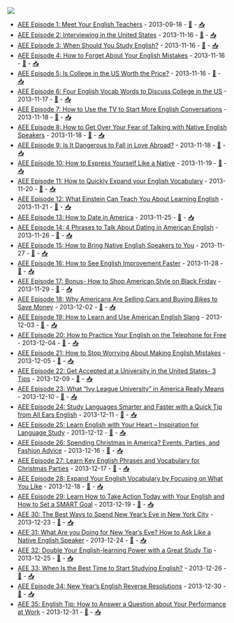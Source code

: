 ![](https://www.allearsenglish.com/wp-content/uploads/2020/05/Team-Image-Blob-3-1.png)

* [AEE Episode 1: Meet Your English Teachers](transcript/0KA0RieVbZCZrB6cjPehkQ.docx) - 2013-09-18 - [🔗](https://open.spotify.com/episode/0KA0RieVbZCZrB6cjPehkQ) - [📥](https://dcs.megaphone.fm/ALLE5257275004.mp3?key=26ae0d9d737635f52f87c3bf423dac24&request_event_id=9acd6bf9-8720-46a1-8d5e-e2c69f76678c)
* [AEE Episode 2: Interviewing in the United States](transcript/00rSoQZlMJc7QwR9RYaJSh.docx) - 2013-11-16 - [🔗](https://open.spotify.com/episode/00rSoQZlMJc7QwR9RYaJSh) - [📥](https://dcs.megaphone.fm/ALLE6311409004.mp3?key=e0e35b6f969aa997921966d54b6b197e&request_event_id=323e6f24-d806-4700-b397-63984b127627)
* [AEE Episode 3: When Should You Study English?](transcript/3ax5QLJrlq2xI5sX5VSWuR.docx) - 2013-11-16 - [🔗](https://open.spotify.com/episode/3ax5QLJrlq2xI5sX5VSWuR) - [📥](https://dcs.megaphone.fm/ALLE6735848362.mp3?key=5ba393f16a2cc97ef146e8caa0ebc16d&request_event_id=c0b4758f-90de-4d26-991e-371c7813af11)
* [AEE Episode 4: How to Forget About Your English Mistakes](transcript/2T7RXMlmY25DXiGre3Xvd7.docx) - 2013-11-16 - [🔗](https://open.spotify.com/episode/2T7RXMlmY25DXiGre3Xvd7) - [📥](https://dcs.megaphone.fm/ALLE8433296590.mp3?key=2528c377572a510d44885a239cb44397&request_event_id=1f371464-9e18-4704-b2f2-202a66bbde64)
* [AEE Episode 5: Is College in the US Worth the Price?](transcript/7t7LoYgCXdMRzhDbMthdVA.docx) - 2013-11-16 - [🔗](https://open.spotify.com/episode/7t7LoYgCXdMRzhDbMthdVA) - [📥](https://dcs.megaphone.fm/ALLE4675734508.mp3?key=71a18c4ac22ef1ef7ced10732bc7b07c&request_event_id=b9579f13-b567-4d77-92e6-820b4bf40be9)
* [AEE Episode 6: Four English Vocab Words to Discuss College in the US](transcript/5e7OwWEUv67BamAjmaULMQ.docx) - 2013-11-17 - [🔗](https://open.spotify.com/episode/5e7OwWEUv67BamAjmaULMQ) - [📥](https://dcs.megaphone.fm/ALLE8188143665.mp3?key=a556595b9f1c8ea536c6f8b729276688&request_event_id=f8227cb3-d0d8-4c31-9a9d-6d065fa4d6f8)
* [AEE Episode 7: How to Use the TV to Start More English Conversations](transcript/1kiLHfIR1S0jJUqMnQ6jnn.docx) - 2013-11-18 - [🔗](https://open.spotify.com/episode/1kiLHfIR1S0jJUqMnQ6jnn) - [📥](https://dcs.megaphone.fm/ALLE7245028202.mp3?key=7ec5a9118d6cfc508d01af5da95508fd&request_event_id=1b8ded21-1adc-4b18-88eb-e274221a9a03)
* [AEE Episode 8: How to Get Over Your Fear of Talking with Native English Speakers](transcript/40qnY7sAcvJcLpubtojQWj.docx) - 2013-11-18 - [🔗](https://open.spotify.com/episode/40qnY7sAcvJcLpubtojQWj) - [📥](https://dcs.megaphone.fm/ALLE9802261584.mp3?key=4482d841244f975c5b8e0fbc31d50ae8&request_event_id=6896bfa1-7503-4f72-b15e-2c246d34ff9d)
* [AEE Episode 9: Is It Dangerous to Fall in Love Abroad?](transcript/59SP2yC1d3eOabmlCI647j.docx) - 2013-11-18 - [🔗](https://open.spotify.com/episode/59SP2yC1d3eOabmlCI647j) - [📥](https://dcs.megaphone.fm/ALLE8812636488.mp3?key=be261a3b41263fb0d5cc24665bf3d328&request_event_id=87a9c946-2b0a-450f-b138-b4ecc01683ea)
* [AEE Episode 10: How to Express Yourself Like a Native](transcript/4cDgaz2iYfuDVMBas0NlL8.docx) - 2013-11-19 - [🔗](https://open.spotify.com/episode/4cDgaz2iYfuDVMBas0NlL8) - [📥](https://dcs.megaphone.fm/ALLE9089987912.mp3?key=40fcc553769ff367704a80b230c11854&request_event_id=829d9b7e-acd0-4a0b-a40e-6c88f2e85d6c)
* [AEE Episode 11: How to Quickly Expand your English Vocabulary](transcript/6YEdvMLzQgJNkPJmnK0FzO.docx) - 2013-11-20 - [🔗](https://open.spotify.com/episode/6YEdvMLzQgJNkPJmnK0FzO) - [📥](https://dcs.megaphone.fm/ALLE3965156916.mp3?key=680228ceac10196d89ca8076177c4861&request_event_id=018e9666-ab94-482b-8c6a-83d08925ac56)
* [AEE Episode 12: What Einstein Can Teach You About Learning English](transcript/1x7GDba16rfbi2N4k0Sk29.docx) - 2013-11-21 - [🔗](https://open.spotify.com/episode/1x7GDba16rfbi2N4k0Sk29) - [📥](https://dcs.megaphone.fm/ALLE6591074549.mp3?key=ea25f0fda2338c7d0e6c107369a13c22&request_event_id=cf94cab2-42f9-4890-aa92-9b3d533de050)
* [AEE Episode 13: How to Date in America](transcript/29AZUN3FaZ2B4f5nn3hm9K.docx) - 2013-11-25 - [🔗](https://open.spotify.com/episode/29AZUN3FaZ2B4f5nn3hm9K) - [📥](https://dcs.megaphone.fm/ALLE2778250039.mp3?key=5288967e41252c2ef89fe749db2f6062&request_event_id=5d147b00-fe0d-4d14-92b0-f628acf79fe9)
* [AEE Episode 14: 4 Phrases to Talk About Dating in American English](transcript/2CJ9sRM9fkQFFd0SWUT9ht.docx) - 2013-11-26 - [🔗](https://open.spotify.com/episode/2CJ9sRM9fkQFFd0SWUT9ht) - [📥](https://dcs.megaphone.fm/ALLE6582116120.mp3?key=be7feb8fa4f0ab87279cbe3e21a13d2e&request_event_id=f6f604a3-abcf-47f7-92e9-ebedb173b722)
* [AEE Episode 15: How to Bring Native English Speakers to You](transcript/2yEi2oj98mCVk113dD1mtZ.docx) - 2013-11-27 - [🔗](https://open.spotify.com/episode/2yEi2oj98mCVk113dD1mtZ) - [📥](https://dcs.megaphone.fm/ALLE2692081497.mp3?key=0f0ef4f708aa0b0389d813b0bbd272aa&request_event_id=e69d4112-3b6d-48a3-bde5-bccb987f7235)
* [AEE Episode 16: How to See English Improvement Faster](transcript/4bSZ9NZIOnzci0YKEYTGHz.docx) - 2013-11-28 - [🔗](https://open.spotify.com/episode/4bSZ9NZIOnzci0YKEYTGHz) - [📥](https://dcs.megaphone.fm/ALLE2217283868.mp3?key=b370dd805596066930d4125e7b8e0e92&request_event_id=8fe581dc-49c2-4086-bfd1-127df2f0670b)
* [AEE Episode 17: Bonus- How to Shop American Style on Black Friday](transcript/2Vv662munjaV0pCHeYOjUq.docx) - 2013-11-29 - [🔗](https://open.spotify.com/episode/2Vv662munjaV0pCHeYOjUq) - [📥](https://dcs.megaphone.fm/ALLE7528037374.mp3?key=ad0e2f80094e15d21b2f00dd6dd4cbec&request_event_id=da77fd2d-f7d3-4174-9359-2ccbefaa51bc)
* [AEE Episode 18: Why Americans Are Selling Cars and Buying Bikes to Save Money](transcript/4QUZETgTOHTAqiusQEQ5mx.docx) - 2013-12-02 - [🔗](https://open.spotify.com/episode/4QUZETgTOHTAqiusQEQ5mx) - [📥](https://dcs.megaphone.fm/ALLE7161393616.mp3?key=300cc55352d623daa1ea07f91c7378ab&request_event_id=19b578a0-f4a5-4827-b8ad-f3ef291ddf1a)
* [AEE Episode 19: How to Learn and Use American English Slang](transcript/3aJO9g9dI18tHjQAqqU6ZB.docx) - 2013-12-03 - [🔗](https://open.spotify.com/episode/3aJO9g9dI18tHjQAqqU6ZB) - [📥](https://dcs.megaphone.fm/ALLE3227443590.mp3?key=9beeeac0c93f3997feb89162262169b3&request_event_id=38954964-4023-46e2-8a1d-42fc470f3f57)
* [AEE Episode 20: How to Practice Your English on the Telephone for Free](transcript/5ox2hrFGYFtMdN3fCWn9Gl.docx) - 2013-12-04 - [🔗](https://open.spotify.com/episode/5ox2hrFGYFtMdN3fCWn9Gl) - [📥](https://dcs.megaphone.fm/ALLE1029407754.mp3?key=c0bf4a0ede20afc9c6a3d97dd926f97a&request_event_id=49108e0f-57fd-4a03-a5e5-3054d45d36d5)
* [AEE Episode 21: How to Stop Worrying About Making English Mistakes](transcript/6zY5YQYm1juXBp1NL2mwvm.docx) - 2013-12-05 - [🔗](https://open.spotify.com/episode/6zY5YQYm1juXBp1NL2mwvm) - [📥](https://dcs.megaphone.fm/ALLE2361549080.mp3?key=aff1296e687e42ee63160b8bb5d1eeed&request_event_id=bdadb462-b0b8-4ef3-9cb9-82833df051d3)
* [AEE Episode 22: Get Accepted at a University in the United States- 3 Tips](transcript/0LfzywrBszcN1PUu2DWgdw.docx) - 2013-12-09 - [🔗](https://open.spotify.com/episode/0LfzywrBszcN1PUu2DWgdw) - [📥](https://dcs.megaphone.fm/ALLE3812699727.mp3?key=7b95b40fd435795d35aabc38f587fa9c&request_event_id=fbb589f1-7f5f-444f-a63f-7ee8b26a9f73)
* [AEE Episode 23: What “Ivy League University” in America Really Means](transcript/2eJKTY5YthcvYsDVMe0bo4.docx) - 2013-12-10 - [🔗](https://open.spotify.com/episode/2eJKTY5YthcvYsDVMe0bo4) - [📥](https://dcs.megaphone.fm/ALLE3838134437.mp3?key=7b445633c74b06d72395d36333bc9a64&request_event_id=27ad3ab5-a0cb-4387-b693-091cfb7a2e18)
* [AEE Episode 24: Study Languages Smarter and Faster with a Quick Tip from All Ears English](transcript/4R2Y1bWZ3motPeBwBhlzNu.docx) - 2013-12-11 - [🔗](https://open.spotify.com/episode/4R2Y1bWZ3motPeBwBhlzNu) - [📥](https://dcs.megaphone.fm/ALLE4311284407.mp3?key=d4d60f064d705656fbb36abc5aa7d5c0&request_event_id=414ce938-cc7a-48f4-83f9-2aca3de6de6f)
* [AEE Episode 25: Learn English with Your Heart – Inspiration for Language Study](transcript/2EsQYkIW8xXLfgNjKUBu1j.docx) - 2013-12-12 - [🔗](https://open.spotify.com/episode/2EsQYkIW8xXLfgNjKUBu1j) - [📥](https://dcs.megaphone.fm/ALLE3867167591.mp3?key=3ffc9e998ecd7b85e745c8c6b2347544&request_event_id=23c7328f-ac38-415a-899d-88d425450cec)
* [AEE Episode 26: Spending Christmas in America? Events, Parties, and Fashion Advice](transcript/4p0vZYkoCd0y5FQqvQ7l5K.docx) - 2013-12-16 - [🔗](https://open.spotify.com/episode/4p0vZYkoCd0y5FQqvQ7l5K) - [📥](https://dcs.megaphone.fm/ALLE5985139678.mp3?key=6727f3981d56f93329099b0066a967d4&request_event_id=9d450e63-ee8c-4f0a-bca5-654fa8df9018)
* [AEE Episode 27: Learn Key English Phrases and Vocabulary for Christmas Parties](transcript/4pey3kXGZ81CQoz7ohN2Il.docx) - 2013-12-17 - [🔗](https://open.spotify.com/episode/4pey3kXGZ81CQoz7ohN2Il) - [📥](https://dcs.megaphone.fm/ALLE6909027885.mp3?key=f995b3f4371f5d22aac179f49330d113&request_event_id=d22a1660-510b-4153-b834-f2d67d44c7ff)
* [AEE Episode 28:  Expand Your English Vocabulary by Focusing on What You Like](transcript/6aA528n0YeirNXOZ7NztAO.docx) - 2013-12-18 - [🔗](https://open.spotify.com/episode/6aA528n0YeirNXOZ7NztAO) - [📥](https://dcs.megaphone.fm/ALLE8306207519.mp3?key=eed21ff459be2eca6749cfc2ded9859f&request_event_id=7b88d636-eb77-4ad1-9a85-2d95d8fd5ee6)
* [AEE Episode 29: Learn How to Take Action Today with Your English and How to Set a SMART Goal](transcript/1JYeTXF9NmvCnE3RoXV7l5.docx) - 2013-12-19 - [🔗](https://open.spotify.com/episode/1JYeTXF9NmvCnE3RoXV7l5) - [📥](https://dcs.megaphone.fm/ALLE9960254473.mp3?key=2b64392b678d53759f98c799f021af97&request_event_id=a11909df-91f0-47f0-82b2-481698a76671)
* [AEE 30: The Best Ways to Spend New Year’s Eve in New York City](transcript/3c7W8tzFAvSrt101Lhj8jI.docx) - 2013-12-23 - [🔗](https://open.spotify.com/episode/3c7W8tzFAvSrt101Lhj8jI) - [📥](https://dcs.megaphone.fm/ALLE5764368178.mp3?key=579469637c23813cbc97b5280d8428d8&request_event_id=b49fce90-08dd-4b6d-8453-136c5b0514a2)
* [AEE 31: What Are you Doing for New Year’s Eve? How to Ask Like a Native English Speaker](transcript/3c7OBCgbf9G7ikkjq6XYEg.docx) - 2013-12-24 - [🔗](https://open.spotify.com/episode/3c7OBCgbf9G7ikkjq6XYEg) - [📥](https://dcs.megaphone.fm/ALLE7840186523.mp3?key=ae2c74cfc4012c8be8115f90f9354c8d&request_event_id=3380520d-4052-44c1-a53b-c0ebe7efa99b)
* [AEE 32: Double Your English-learning Power with a Great Study Tip](transcript/4fY5tEfXQj3Q0JXrSNQUFO.docx) - 2013-12-25 - [🔗](https://open.spotify.com/episode/4fY5tEfXQj3Q0JXrSNQUFO) - [📥](https://dcs.megaphone.fm/ALLE7771773962.mp3?key=be6679d0c0dafca7f6febefbcc13ea24&request_event_id=1c08802a-ac52-4460-a71a-c5f3dc527bc5)
* [AEE 33: When Is the Best Time to Start Studying English?](transcript/5HxGJ3YY0GILPy7EIhD9FO.docx) - 2013-12-26 - [🔗](https://open.spotify.com/episode/5HxGJ3YY0GILPy7EIhD9FO) - [📥](https://dcs.megaphone.fm/ALLE6483215241.mp3?key=ecd1f8b61765347f5eac184eafeefd65&request_event_id=2e89c914-ec0b-44b1-815d-da333c49e6a0)
* [AEE Episode 34: New Year’s English Reverse Resolutions](transcript/3tCt4rSpt6BmrzLj1UG6kN.docx) - 2013-12-30 - [🔗](https://open.spotify.com/episode/3tCt4rSpt6BmrzLj1UG6kN) - [📥](https://dcs.megaphone.fm/ALLE7733080117.mp3?key=ba6fdb87338c034997ccdc1f80b19499&request_event_id=a8b5e8dc-32b3-4249-a60c-3300862e28a9)
* [AEE 35: English Tip: How to Answer a Question about Your Performance at Work](transcript/1LAnRfyZ7YyuYVuiSNOjph.docx) - 2013-12-31 - [🔗](https://open.spotify.com/episode/1LAnRfyZ7YyuYVuiSNOjph) - [📥](https://dcs.megaphone.fm/ALLE8453847392.mp3?key=e2f7f4e510d2b37fb45fab8e912ef7c8&request_event_id=4ada8c36-f5e4-4f8f-926a-4782a20ecb67)
